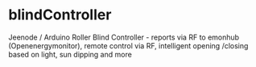 # blindController
Jeenode / Arduino Roller Blind Controller - reports via RF to emonhub (Openenergymonitor), remote control via RF, intelligent opening /closing based on light, sun dipping and more
